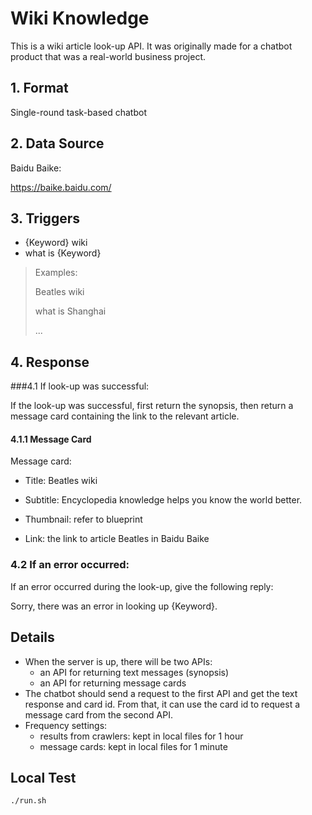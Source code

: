 # Wiki Knowledge

This is a wiki article look-up API. It was originally made for a chatbot product that was a real-world business project.

## 1. Format

Single-round task-based chatbot

## 2. Data Source

Baidu Baike:

https://baike.baidu.com/

## 3. Triggers

- {Keyword} wiki
- what is {Keyword}

> Examples:
>
> Beatles wiki
>
> what is Shanghai
>
> ...

## 4. Response

###4.1 If look-up was successful:

If the look-up was successful, first return the synopsis, then return a message card containing the link to the relevant article.

#### 4.1.1 Message Card

Message card:

- Title: Beatles wiki

- Subtitle: Encyclopedia knowledge helps you know the world better.

- Thumbnail: refer to blueprint

- Link: the link to article Beatles in Baidu Baike

### 4.2 If an error occurred:

If an error occurred during the look-up, give the following reply:

Sorry, there was an error in looking up {Keyword}.

## Details

- When the server is up, there will be two APIs:
  - an API for returning text messages (synopsis)
  - an API for returning message cards
- The chatbot should send a request to the first API and get the text response and card id. From that, it can use the card id to request a message card from the second API.
- Frequency settings:
  - results from crawlers: kept in local files for 1 hour
  - message cards: kept in local files for 1 minute

## Local Test

```bash
./run.sh
```
